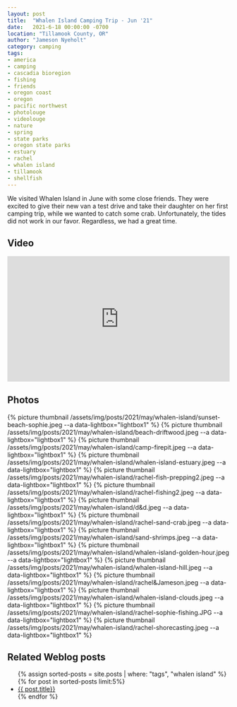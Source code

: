 ```yaml
---
layout: post
title:  "Whalen Island Camping Trip - Jun '21"
date:   2021-6-18 00:00:00 -0700
location: "Tillamook County, OR"
author: "Jameson Nyeholt"
category: camping
tags:
- america
- camping
- cascadia bioregion
- fishing
- friends
- oregon coast
- oregon
- pacific northwest
- photolouge
- videolouge
- nature
- spring
- state parks
- oregon state parks
- estuary
- rachel
- whalen island
- tillamook
- shellfish
---
```


We visited Whalen Island in June with some close friends.  They were excited to give their new van a test drive and take their daughter on her first camping trip, while we wanted to catch some crab.  Unfortunately, the tides did not work in our favor.  Regardless, we had a great time.

## Video

<div style="padding:56.25% 0 0 0;position:relative;"><iframe src="https://player.vimeo.com/video/655771621?h=0e687afafe&amp;badge=0&amp;autopause=0&amp;player_id=0&amp;app_id=58479" frameborder="0" allow="autoplay; fullscreen; picture-in-picture" allowfullscreen style="position:absolute;top:0;left:0;width:100%;height:100%;" title="Whalen Island June 2021"></iframe></div><script src="https://player.vimeo.com/api/player.js"></script>

## Photos

{% picture thumbnail /assets/img/posts/2021/may/whalen-island/sunset-beach-sophie.jpeg --a data-lightbox="lightbox1" %}
{% picture thumbnail /assets/img/posts/2021/may/whalen-island/beach-driftwood.jpeg --a data-lightbox="lightbox1"  %}
{% picture thumbnail /assets/img/posts/2021/may/whalen-island/camp-firepit.jpeg --a data-lightbox="lightbox1"  %}
{% picture thumbnail /assets/img/posts/2021/may/whalen-island/whalen-island-estuary.jpeg --a data-lightbox="lightbox1"  %}
{% picture thumbnail /assets/img/posts/2021/may/whalen-island/rachel-fish-prepping2.jpeg --a data-lightbox="lightbox1"  %}
{% picture thumbnail /assets/img/posts/2021/may/whalen-island/rachel-fishing2.jpeg --a data-lightbox="lightbox1"  %}
{% picture thumbnail /assets/img/posts/2021/may/whalen-island/d&d.jpeg --a data-lightbox="lightbox1"  %}
{% picture thumbnail /assets/img/posts/2021/may/whalen-island/rachel-sand-crab.jpeg --a data-lightbox="lightbox1"  %}
{% picture thumbnail /assets/img/posts/2021/may/whalen-island/sand-shrimps.jpeg --a data-lightbox="lightbox1"  %}
{% picture thumbnail /assets/img/posts/2021/may/whalen-island/whalen-island-golden-hour.jpeg --a data-lightbox="lightbox1"  %}
{% picture thumbnail /assets/img/posts/2021/may/whalen-island/whalen-island-hill.jpeg --a data-lightbox="lightbox1"  %}
{% picture thumbnail /assets/img/posts/2021/may/whalen-island/rachel&Jameson.jpeg --a data-lightbox="lightbox1"  %}
{% picture thumbnail /assets/img/posts/2021/may/whalen-island/whalen-island-clouds.jpeg --a data-lightbox="lightbox1"  %}
{% picture thumbnail /assets/img/posts/2021/may/whalen-island/rachel-sophie-fishing.JPG --a data-lightbox="lightbox1"  %}
{% picture thumbnail /assets/img/posts/2021/may/whalen-island/rachel-shorecasting.jpeg --a data-lightbox="lightbox1"  %}

## Related Weblog posts

<ul>
{% assign sorted-posts = site.posts | where: "tags", "whalen island" 
    %}
    {% for post in sorted-posts limit:5%}
        <li>
        <a href="{{ post.url | prepend: site.baseurl }}">{{ post.title}}</a>
        </li>
    {% endfor %}
</ul>